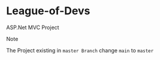 # League-of-Devs
ASP.Net MVC Project
>[!NOTE]
> The Project existing in `master Branch`  change `main` to `master`
